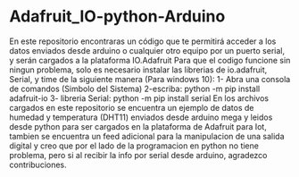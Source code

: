 # Adafruit_IO-python-Arduino
En este repositorio encontraras un código que te permitirá acceder a los datos enviados desde arduino o cualquier otro equipo por un puerto serial, y serán cargados a la plataforma IO.Adafruit
Para que el codigo funcione sin ningun problema, solo es necesario instalar las librerias de io.adafruit, Serial, y time de la siguiente manera  (Para windows 10):
1- Abra una consola de comandos (Simbolo del Sistema)
2-escriba: python -m  pip  install  adafruit-io
3- libreria Serial: python -m pip install serial
En los archivos cargados en este repositorio se encuentra un ejemplo de datos de humedad y temperatura (DHT11) enviados desde arduino mega y leidos desde python para ser cargados en la plataforma de Adafruit para Iot, tambien se encuentra un feed adicional para la manipulacion de una salida digital y creo que por el lado de la programacion en python no tiene problema, pero si al recibir la info por serial desde arduino, agradezco contribuciones.
